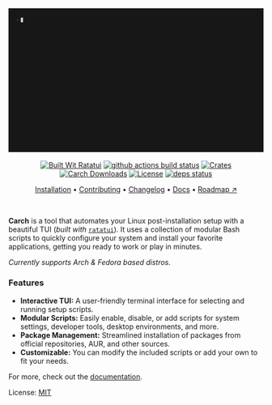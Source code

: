<div align="center">

<img src="https://raw.githubusercontent.com/harilvfs/carch/refs/heads/main/.github/preview.gif" alt="Carch preview"/>

</div>

<div align="center">

[![Built Wit Ratatui][ratatui]][ratatui-link] 
[![github actions build status][check]][check-link] [![Crates][crates]][crates-link] [![Carch Downloads][downloads]][downloads-link] [![License][license]][license-link] 
[![deps status][deps-badge]][deps]

[Installation](https://carch.chalisehari.com.np/getting-started/installation) • 
[Contributing](https://carch.chalisehari.com.np/project/contributing) • 
[Changelog](https://github.com/harilvfs/carch/blob/main/CHANGELOG.md) • 
[Docs](https://carch.chalisehari.com.np) •
[Roadmap ↗](https://carch.chalisehari.com.np/project/roadmap)

</div>

<br>

**Carch** is a tool that automates your Linux post-installation setup with a beautiful TUI (*built with* [`ratatui`](https://github.com/ratatui-org/ratatui)). It uses a collection of modular Bash scripts to quickly configure your system and install your favorite applications, getting you ready to work or play in minutes.

*Currently supports Arch & Fedora based distros.*

### Features

- **Interactive TUI:** A user-friendly terminal interface for selecting and running setup scripts.
- **Modular Scripts:** Easily enable, disable, or add scripts for system settings, developer tools, desktop environments, and more.
- **Package Management:** Streamlined installation of packages from official repositories, AUR, and other sources.
- **Customizable:** You can modify the included scripts or add your own to fit your needs.

For more, check out the [documentation](https://carch.chalisehari.com.np).

License: [MIT](https://github.com/harilvfs/carch/blob/main/LICENSE)

[ratatui]: https://ratatui.rs/built-with-ratatui/badge.svg
[ratatui-link]: https://ratatui.rs/

[check]: https://img.shields.io/github/actions/workflow/status/harilvfs/carch/ci.yml?branch=main&style=flat&color=1c1c29&labelColor=black&logo=github&logoColor=white
[check-link]: https://github.com/harilvfs/carch/actions/workflows/ci.yml

[downloads]: https://img.shields.io/github/downloads/harilvfs/carch/total?style=flat&color=1c1c29&logoColor=white&labelColor=black&logo=github
[downloads-link]: https://github.com/harilvfs/carch/releases/latest

[crates]: https://img.shields.io/crates/v/carch?style=flat&logo=rust&color=1c1c29&logoColor=white&labelColor=black
[crates-link]: https://crates.io/crates/carch

[deps-badge]: https://deps.rs/repo/github/harilvfs/carch/status.svg?path=%2F&subject=deps%3Acore&style=flat
[deps]: https://deps.rs/repo/github/harilvfs/carch?path=%2F

[license]: https://img.shields.io/github/license/harilvfs/carch?color=1c1c29&labelColor=black&style=flat&logo=github&logoColor=white
[license-link]: https://github.com/harilvfs/carch/blob/main/LICENSE 
